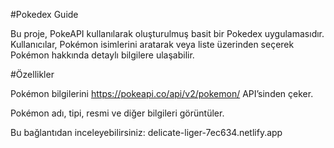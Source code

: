 #Pokedex Guide

Bu proje, PokeAPI kullanılarak oluşturulmuş basit bir Pokedex uygulamasıdır.
Kullanıcılar, Pokémon isimlerini aratarak veya liste üzerinden seçerek Pokémon hakkında detaylı bilgilere ulaşabilir.

#Özellikler

Pokémon bilgilerini https://pokeapi.co/api/v2/pokemon/
 API’sinden çeker.

Pokémon adı, tipi, resmi ve diğer bilgileri görüntüler.

Bu bağlantıdan inceleyebilirsiniz: delicate-liger-7ec634.netlify.app
